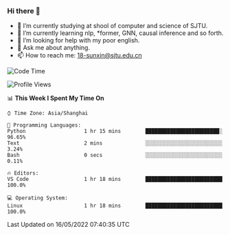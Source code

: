 ### Hi there 👋

<!--
**sunxin000/sunxin000** is a ✨ _special_ ✨ repository because its `README.md` (this file) appears on your GitHub profile.

Here are some ideas to get you started:

- 🔭 I’m currently working on ...
- 🌱 I’m currently learning ...
- 👯 I’m looking to collaborate on ...
- 🤔 I’m looking for help with ...
- 💬 Ask me about ...
- 📫 How to reach me: ...
- 😄 Pronouns: ...
- ⚡ Fun fact: ...
-->
- 🏫 I’m currently studying at shool of computer and science of SJTU.
- 🌱 I’m currently learning nlp, \*former, GNN, causal inference and so forth.
- 🤔 I’m looking for help with my poor english.
- 💬 Ask me about anything.
- 📫 How to reach me: 18-sunxin@sjtu.edu.cn
<!--START_SECTION:waka-->
![Code Time](http://img.shields.io/badge/Code%20Time-187%20hrs%207%20mins-blue)

![Profile Views](http://img.shields.io/badge/Profile%20Views-3-blue)

📊 **This Week I Spent My Time On** 

```text
⌚︎ Time Zone: Asia/Shanghai

💬 Programming Languages: 
Python                   1 hr 15 mins        ████████████████████████░   96.65% 
Text                     2 mins              ░░░░░░░░░░░░░░░░░░░░░░░░░   3.24% 
Bash                     0 secs              ░░░░░░░░░░░░░░░░░░░░░░░░░   0.11%

🔥 Editors: 
VS Code                  1 hr 18 mins        █████████████████████████   100.0%

💻 Operating System: 
Linux                    1 hr 18 mins        █████████████████████████   100.0%

```


 Last Updated on 16/05/2022 07:40:35 UTC
<!--END_SECTION:waka-->
